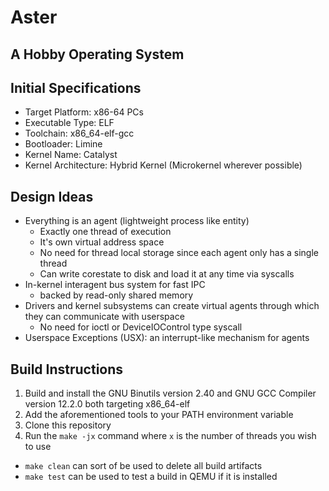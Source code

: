 # Aster
## A Hobby Operating System

Initial Specifications
-----------------------
- Target Platform: x86-64 PCs
- Executable Type: ELF
- Toolchain: x86_64-elf-gcc
- Bootloader: Limine
- Kernel Name: Catalyst
- Kernel Architecture: Hybrid Kernel (Microkernel wherever possible)

Design Ideas
-------------
- Everything is an agent (lightweight process like entity)
  - Exactly one thread of execution
  - It's own virtual address space
  - No need for thread local storage since each agent only has a single thread
  - Can write corestate to disk and load it at any time via syscalls
- In-kernel interagent bus system for fast IPC 
  - backed by read-only shared memory
- Drivers and kernel subsystems can create virtual agents through which they can communicate with userspace
  - No need for ioctl or DeviceIOControl type syscall
- Userspace Exceptions (USX): an interrupt-like mechanism for agents


Build Instructions
-------------------
1. Build and install the GNU Binutils version 2.40 and GNU GCC Compiler version 12.2.0 both targeting x86_64-elf
2. Add the aforementioned tools to your PATH environment variable
3. Clone this repository
4. Run the `make -jx` command where `x` is the number of threads you wish to use

- `make clean` can sort of be used to delete all build artifacts
- `make test` can be used to test a build in QEMU if it is installed